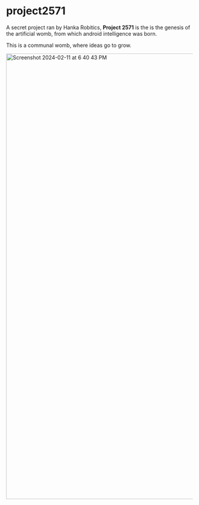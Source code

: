 # project2571
A secret project ran by Hanka Robitics, **Project 2571** is the is the genesis of the artificial womb, from which android intelligence was born.

This is a communal womb, where ideas go to grow.

<img width="1200" alt="Screenshot 2024-02-11 at 6 40 43 PM" src="https://github.com/davidpco/project2571/assets/28909971/62e1e4a2-b48a-4059-b391-e645a9237f7e">
